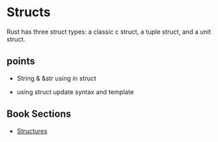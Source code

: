 # Structs

Rust has three struct types: a classic c struct, a tuple struct, and a unit struct.

## points

+ String & &str  using in struct

+ using struct update syntax and template

## Book Sections

+ [Structures](https://doc.rust-lang.org/rust-by-example/custom_types/structs.html)
